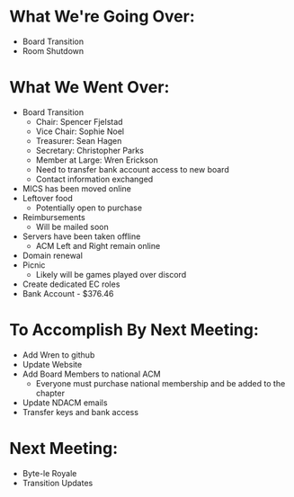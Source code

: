 # What We're Going Over:
- Board Transition
- Room Shutdown

# What We Went Over:  
- Board Transition
	- Chair: Spencer Fjelstad
	- Vice Chair: Sophie Noel
	- Treasurer: Sean Hagen
	- Secretary: Christopher Parks
	- Member at Large: Wren Erickson
	- Need to transfer bank account access to new board
	- Contact information exchanged
- MICS has been moved online
- Leftover food
	- Potentially open to purchase
- Reimbursements 
	- Will be mailed soon
- Servers have been taken offline
	- ACM Left and Right remain online
- Domain renewal
- Picnic
	- Likely will be games played over discord
- Create dedicated EC roles
- Bank Account - $376.46




# To Accomplish By Next Meeting:  
- Add Wren to github 
- Update Website
- Add Board Members to national ACM
	- Everyone must purchase national membership and be added to the chapter
- Update NDACM emails
- Transfer keys and bank access

# Next Meeting:
- Byte-le Royale
- Transition Updates